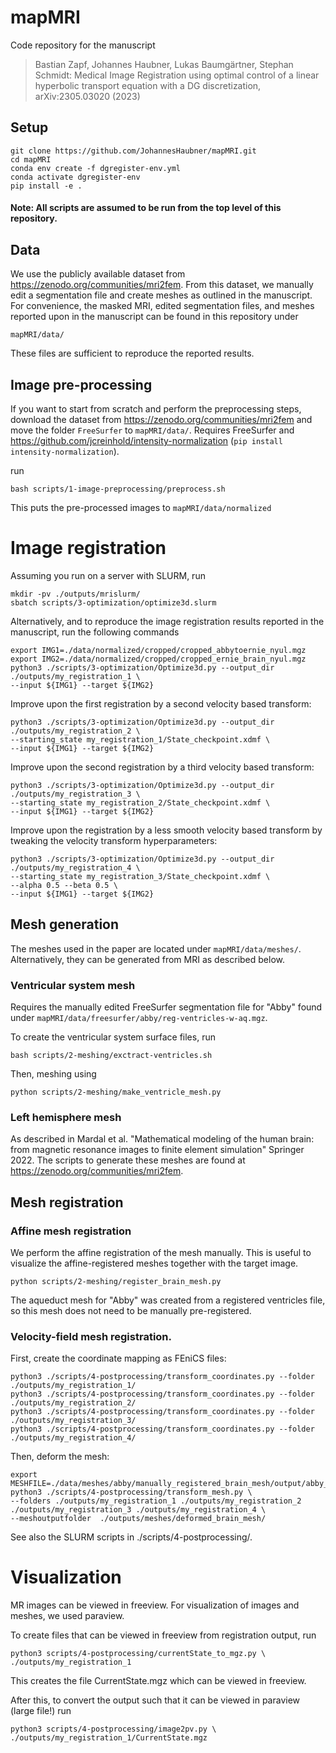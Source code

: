 # mapMRI 

Code repository for the manuscript

> Bastian Zapf, Johannes Haubner, Lukas Baumgärtner, Stephan Schmidt: Medical Image Registration using optimal control of a linear hyperbolic transport equation with a DG discretization, arXiv:2305.03020 (2023)

## Setup

```
git clone https://github.com/JohannesHaubner/mapMRI.git
cd mapMRI
conda env create -f dgregister-env.yml
conda activate dgregister-env
pip install -e .
```

#### Note: All scripts are assumed to be run from the top level of this repository.

## Data

We use the publicly available dataset from https://zenodo.org/communities/mri2fem.
From this dataset, we manually edit a segmentation file and create meshes as outlined in the manuscript.
For convenience, the masked MRI, edited segmentation files, and meshes reported upon in the manuscript can be found in this repository under
```
mapMRI/data/
```
These files are sufficient to reproduce the reported results. 


## Image pre-processing

If you want to start from scratch and perform the preprocessing steps, download the dataset from https://zenodo.org/communities/mri2fem and move the folder `FreeSurfer` to `mapMRI/data/`.
Requires FreeSurfer and https://github.com/jcreinhold/intensity-normalization (`pip install intensity-normalization`).

run 
```
bash scripts/1-image-preprocessing/preprocess.sh
```

This puts the pre-processed images to `mapMRI/data/normalized`

# Image registration

Assuming you run on a server with SLURM, run

```
mkdir -pv ./outputs/mrislurm/
sbatch scripts/3-optimization/optimize3d.slurm 
```

Alternatively, and to reproduce the image registration results reported in the manuscript, run the following commands
```
export IMG1=./data/normalized/cropped/cropped_abbytoernie_nyul.mgz
export IMG2=./data/normalized/cropped/cropped_ernie_brain_nyul.mgz
python3 ./scripts/3-optimization/Optimize3d.py --output_dir ./outputs/my_registration_1 \
--input ${IMG1} --target ${IMG2}
```

Improve upon the first registration by a second velocity based transform:

```
python3 ./scripts/3-optimization/Optimize3d.py --output_dir ./outputs/my_registration_2 \
--starting_state my_registration_1/State_checkpoint.xdmf \
--input ${IMG1} --target ${IMG2}
```

Improve upon the second registration by a third velocity based transform:

```
python3 ./scripts/3-optimization/Optimize3d.py --output_dir ./outputs/my_registration_3 \
--starting_state my_registration_2/State_checkpoint.xdmf \
--input ${IMG1} --target ${IMG2}
```


Improve upon the registration by a less smooth velocity based transform by tweaking the velocity transform hyperparameters:

```
python3 ./scripts/3-optimization/Optimize3d.py --output_dir ./outputs/my_registration_4 \
--starting_state my_registration_3/State_checkpoint.xdmf \
--alpha 0.5 --beta 0.5 \ 
--input ${IMG1} --target ${IMG2}
```

## Mesh generation

The meshes used in the paper are located under `mapMRI/data/meshes/`.
Alternatively, they can be generated from MRI as described below.

### Ventricular system mesh

Requires the manually edited FreeSurfer segmentation file for "Abby" found under `mapMRI/data/freesurfer/abby/reg-ventricles-w-aq.mgz`.


To create the ventricular system surface files, run
```
bash scripts/2-meshing/exctract-ventricles.sh
```
Then, meshing using

```
python scripts/2-meshing/make_ventricle_mesh.py
```

### Left hemisphere mesh

As described in Mardal et al. "Mathematical modeling of the human brain: from magnetic resonance images to finite element simulation" Springer 2022.
The scripts to generate these meshes are found at https://zenodo.org/communities/mri2fem.


## Mesh registration


### Affine mesh registration
We perform the affine registration of the mesh manually. 
This is useful to visualize the affine-registered meshes together with the target image.

```
python scripts/2-meshing/register_brain_mesh.py
```

The aqueduct mesh for "Abby" was created from a registered ventricles file, so this mesh does not need to be manually pre-registered.

### Velocity-field mesh registration.

First, create the coordinate mapping as FEniCS files:
```
python3 ./scripts/4-postprocessing/transform_coordinates.py --folder ./outputs/my_registration_1/
python3 ./scripts/4-postprocessing/transform_coordinates.py --folder ./outputs/my_registration_2/
python3 ./scripts/4-postprocessing/transform_coordinates.py --folder ./outputs/my_registration_3/
python3 ./scripts/4-postprocessing/transform_coordinates.py --folder ./outputs/my_registration_4/

```

Then, deform the mesh:
```
export MESHFILE=./data/meshes/abby/manually_registered_brain_mesh/output/abby_registered_brain_mesh.xml
python3 ./scripts/4-postprocessing/transform_mesh.py \
--folders ./outputs/my_registration_1 ./outputs/my_registration_2 ./outputs/my_registration_3 ./outputs/my_registration_4 \
--meshoutputfolder  ./outputs/meshes/deformed_brain_mesh/
```

See also the SLURM scripts in ./scripts/4-postprocessing/.


# Visualization

MR images can be viewed in freeview. 
For visualization of images and meshes, we used paraview. 

To create files that can be viewed in freeview from registration output, run 
```
python3 scripts/4-postprocessing/currentState_to_mgz.py \
./outputs/my_registration_1
```
This creates the file CurrentState.mgz which can be viewed in freeview.

After this, to convert the output such that it can be viewed in paraview (large file!) run
```
python3 scripts/4-postprocessing/image2pv.py \
./outputs/my_registration_1/CurrentState.mgz
```
